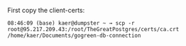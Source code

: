 First copy the client-certs:

```
08:46:09 (base) kaer@dumpster ~ → scp -r root@95.217.209.43:/root/TheGreatPostgres/certs/ca.crt /home/kaer/Documents/gogreen-db-connection
```
